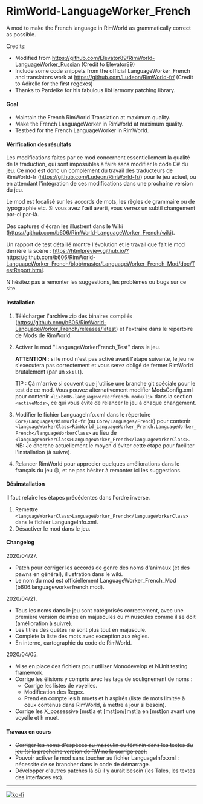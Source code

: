# RimWorld-LanguageWorker_French
A mod to make the French language in RimWorld as grammatically correct as possible.

Credits:
 - Modified from https://github.com/Elevator89/RimWorld-LanguageWorker_Russian
   (Credit to Elevator89)
 - Include some code snippets from the official LanguageWorker_French and translators work at
   https://github.com/Ludeon/RimWorld-fr/ (Credit to Adirelle for the first regexes)
 - Thanks to Pardeike for his fabulous libHarmony patching library.

#### Goal
 - Maintain the French RimWorld Translation at maximum quality.
 - Make the French LanguageWorker in RimWorld at maximum quality.
 - Testbed for the French LanguageWorker in RimWorld.
 
#### Vérification des résultats

Les modifications faites par ce mod concernent essentiellement la qualité de la traduction, qui sont impossibles à faire sans modifier le code C# du jeu. Ce mod est donc un complément du travail des traducteurs de RimWorld-fr (https://github.com/Ludeon/RimWorld-fr/) pour le jeu actuel, ou en attendant l'intégration de ces modifications dans une prochaine version du jeu.

Le mod est focalisé sur les accords de mots, les règles de grammaire ou de typographie etc. Si vous avez l'œil averti, vous verrez un subtil changement par-ci par-là.

Des captures d'écran les illustrent dans le Wiki (https://github.com/b606/RimWorld-LanguageWorker_French/wiki).

Un rapport de test détaillé montre l'évolution et le travail que fait le mod derrière la scène : https://htmlpreview.github.io/?https://github.com/b606/RimWorld-LanguageWorker_French/blob/master/LanguageWorker_French_Mod/doc/TestReport.html.

N'hésitez pas à remonter les suggestions, les problèmes ou bugs sur ce site.

#### Installation

 1. Télécharger l'archive zip des binaires compilés (https://github.com/b606/RimWorld-LanguageWorker_French/releases/latest) et l'extraire dans le répertoire de Mods de RimWorld.
 
 2. Activer le mod "LanguageWorkerFrench_Test" dans le jeu.
 
    **ATTENTION** : si le mod n'est pas activé avant l'étape suivante, le jeu ne s'executera
    pas correctement et vous serez obligé de fermer RimWorld brutalement (par un `xkill`).
    
    TIP : Çà m'arrive si souvent que j'utilise une branche git spéciale pour le test de ce mod.
    Vous pouvez alternativement modifier ModsConfig.xml pour contenir `<li>b606.languageworkerfrench.mod</li>`
    dans la section `<activeMods>`, ce qui vous évite de relancer le jeu à chaque changement.
    
 3. Modifier le fichier LanguageInfo.xml dans le répertoire `Core/Languages/RimWorld-fr` (ou `Core/Languages/French`) pour contenir
   `<languageWorkerClass>RimWorld_LanguageWorker_French.LanguageWorker_French</languageWorkerClass>`
   au lieu de `<languageWorkerClass>LanguageWorker_French</languageWorkerClass>`.   
    NB: Je cherche actuellement le moyen d'éviter cette étape pour faciliter l'installation (à suivre).
   
 4. Relancer RimWorld pour apprecier quelques améliorations dans le français du jeu :smile:,
    et ne pas hésiter à remonter ici les suggestions.
 
#### Désinstallation

Il faut refaire les étapes précédentes dans l'ordre inverse.

 1. Remettre `<languageWorkerClass>LanguageWorker_French</languageWorkerClass>` dans 
    le fichier LanguageInfo.xml.
 2. Désactiver le mod dans le jeu.
 
#### Changelog

2020/04/27.
  - Patch pour corriger les accords de genre des noms d'animaux (et des pawns en général), illustration dans le wiki.
  - Le nom du mod est officiellement LanguageWorker_French_Mod (b606.languageworkerfrench.mod).

2020/04/21.
  - Tous les noms dans le jeu sont catégorisés correctement, avec une première version de mise en majuscules ou minuscules comme il se doit (amélioration à suivre).
  - Les titres des quêtes ne sont plus tout en majuscule.
  - Complète la liste des mots avec exception aux règles.
  - En interne, cartographie du code de RimWorld.

2020/04/05.
  - Mise en place des fichiers pour utiliser Monodevelop et NUnit testing framework.
  - Corrige les élisions y compris avec les tags de soulignement de noms :
    - Corrige les listes de voyelles.
    - Modification des Regex.
    - Prend en compte les h muets et h aspirés (liste de mots limitée à ceux contenus
      dans RimWorld, à mettre à jour si besoin).
  - Corrige les X_possessive [mst]a et [mst]on/[mst]a en [mst]on avant une voyelle et h muet.
  
#### Travaux en cours

  - ~~Corriger les noms d'espèces au masculin ou féminin dans les textes du jeu (si la prochaine version de RW ne le corrige pas).~~
  - Pouvoir activer le mod sans toucher au fichier LanguageInfo.xml : nécessite de se brancher dans le code de démarrage.
  - Développer d'autres patches là où il y aurait besoin (les Tales, les textes des interfaces etc).
 
---
[![ko-fi](https://www.ko-fi.com/img/githubbutton_sm.svg)](https://ko-fi.com/Z8Z51KQ21)
